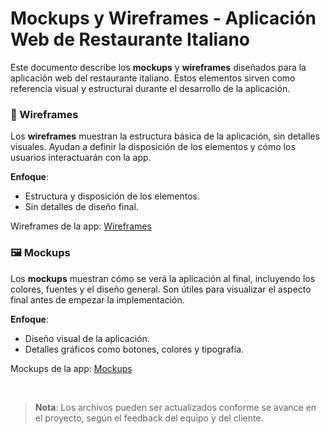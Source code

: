 # Mockups y Wireframes - Aplicación Web de Restaurante Italiano

Este documento describe los **mockups** y **wireframes** diseñados para la aplicación web del restaurante italiano. Estos elementos sirven como referencia visual y estructural durante el desarrollo de la aplicación.


### 🔲 Wireframes

Los **wireframes** muestran la estructura básica de la aplicación, sin detalles visuales. Ayudan a definir la disposición de los elementos y cómo los usuarios interactuarán con la app.

**Enfoque**:
  - Estructura y disposición de los elementos.
  - Sin detalles de diseño final.

Wireframes de la app: [Wireframes](https://www.figma.com/design/SMfNMf2dpzR4lET9IwfYEY/Restaurante-Aleman?node-id=0-1&t=JlAo3uaKIewSeDwF-1)

### 🖼️ Mockups

Los **mockups** muestran cómo se verá la aplicación al final, incluyendo los colores, fuentes y el diseño general. Son útiles para visualizar el aspecto final antes de empezar la implementación.

**Enfoque**:
  - Diseño visual de la aplicación.
  - Detalles gráficos como botones, colores y tipografía.
  
Mockups de la app: [Mockups](https://www.figma.com/design/8AdRWjnWGNqmvoxPaPw8nI/Untitled?node-id=0-1&p=f&t=MJm2spkETa8MOhxQ-0)


<br/>

> **Nota**: Los archivos pueden ser actualizados conforme se avance en el proyecto, según el feedback del equipo y del cliente.

